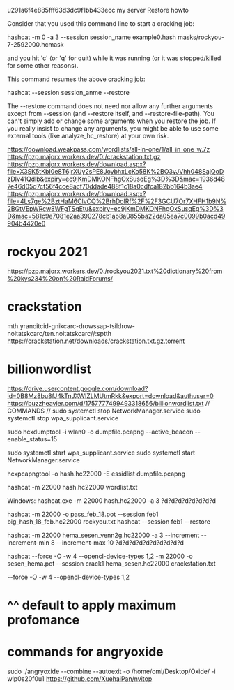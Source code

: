 u291a6f4e885fff63d3dc9f1bb433ecc
my server
Restore howto

Consider that you used this command line to start a cracking job:

hashcat -m 0 -a 3 --session session_name example0.hash masks/rockyou-7-2592000.hcmask

and you hit 'c' (or 'q' for quit) while it was running (or it was stopped/killed for some other reasons).

This command resumes the above cracking job:

hashcat --session session_anme --restore

The --restore command does not need nor allow any further arguments except from --session (and --restore itself, and --restore-file-path). You can't simply add or change some arguments when you restore the job. If you really insist to change any arguments, you might be able to use some external tools (like analyze_hc_restore) at your own risk.

https://download.weakpass.com/wordlists/all-in-one/1/all_in_one_w.7z
https://pzp.majorx.workers.dev/0:/crackstation.txt.gz
https://pzp.majorx.workers.dev/download.aspx?file=X3SK5tKbI0e8T6jrXUy2sPE8JoybhxLcKo58K%2BO3yJVhh048SajQoDzDIv41Qdlb&expiry=ec9jKmDMKONFhgOxSusqEg%3D%3D&mac=1936d487e46d05d7cf56f4cce8acf70ddade488f1c18a0cdfca182bb164b3ae4
https://pzp.majorx.workers.dev/download.aspx?file=4Ls7ge%2BztHaM6ClvCQ%2BrhDolRf%2F%2F3GCU7Or7XHFH1b9N%2BGtVEpWRcw8WFgTSqEtu&expiry=ec9jKmDMKONFhgOxSusqEg%3D%3D&mac=581c9e7081e2aa390278cb1ab8a0855ba22da05ea7c0099b0acd49904b4420e0

# rockyou 2021
https://pzp.majorx.workers.dev/0:/rockyou2021.txt%20dictionary%20from%20kys234%20on%20RaidForums/
# crackstation
mth.yranoitcid-gnikcarc-drowssap-tsildrow-noitatskcarc/ten.noitatskcarc//:sptth
https://crackstation.net/downloads/crackstation.txt.gz.torrent
# billionwordlist
https://drive.usercontent.google.com/download?id=0B8Mz8bu8fJ4kTnJXWlZLMUtmRkk&export=download&authuser=0
https://buzzheavier.com/d/1757777499493318656/billionwordlist.txt
// COMMANDS //
sudo systemctl stop NetworkManager.service
sudo systemctl stop wpa_supplicant.service

sudo hcxdumptool -i wlan0 -o dumpfile.pcapng --active_beacon --enable_status=15

sudo systemctl start wpa_supplicant.service
sudo systemctl start NetworkManager.service

hcxpcapngtool -o hash.hc22000 -E essidlist dumpfile.pcapng

hashcat -m 22000 hash.hc22000 wordlist.txt

Windows:
hashcat.exe -m 22000 hash.hc22000 -a 3 ?d?d?d?d?d?d?d?d

hashcat -m 22000 -o pass_feb_18.pot --session feb1 big_hash_18_feb.hc22000 rockyou.txt
hashcat --session feb1 --restore


hashcat -m 22000 hema_sesen_venn2g.hc22000 -a 3 --increment --increment-min 8 --increment-max 10 ?d?d?d?d?d?d?d?d?d?d


hashcat --force -O -w 4 --opencl-device-types 1,2 -m 22000  -o sesen_hema.pot --session crack1 hema_sesen.hc22000 crackstation.txt

--force -O -w 4 --opencl-device-types 1,2
# ^^ default to apply maximum profomance



# commands for angryoxide
 sudo ./angryoxide --combine  --autoexit -o /home/omi/Desktop/Oxide/ -i wlp0s20f0u1
https://github.com/XuehaiPan/nvitop
